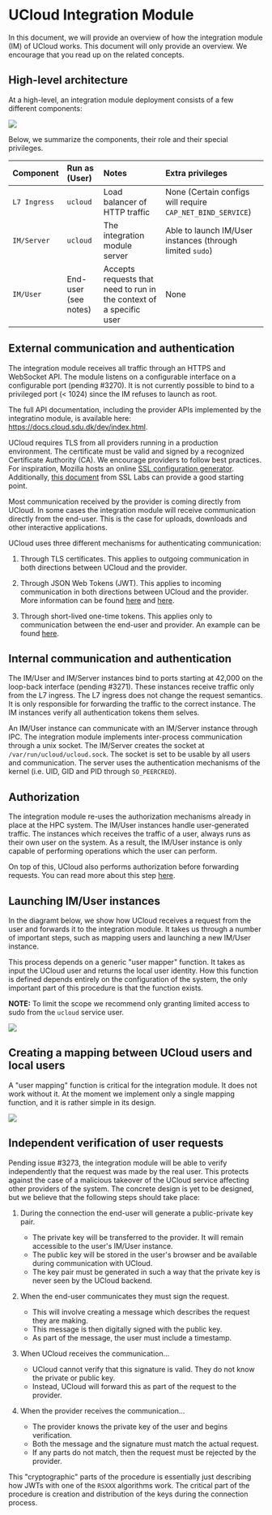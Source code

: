 # UCloud Integration Module

In this document, we will provide an overview of how the integration module (IM) of UCloud works. This document will
only provide an overview. We encourage that you read up on the related concepts.

## High-level architecture

At a high-level, an integration module deployment consists of a few different components:

![](./wiki/components.png)

Below, we summarize the components, their role and their special privileges.

| Component    | Run as (User)        | Notes                                                               | Extra privileges                                           |
|:-------------|:---------------------|:--------------------------------------------------------------------|:-----------------------------------------------------------|
| `L7 Ingress` | `ucloud`             | Load balancer of HTTP traffic                                       | None (Certain configs will require `CAP_NET_BIND_SERVICE`) |
| `IM/Server`  | `ucloud`             | The integration module server                                       | Able to launch IM/User instances (through limited `sudo`)  |
| `IM/User`    | End-user (see notes) | Accepts requests that need to run in the context of a specific user | None                                                       |


## External communication and authentication

The integration module receives all traffic through an HTTPS and WebSocket API. The module listens on a configurable
interface on a configurable port (pending #3270). It is not currently possible to bind to a privileged port (< 1024)
since the IM refuses to launch as root.

The full API documentation, including the provider APIs implemented by the integratino module, is available here:
https://docs.cloud.sdu.dk/dev/index.html.

UCloud requires TLS from all providers running in a production environment. The certificate must be valid and signed by
a recognized Certificate Authority (CA). We encourage providers to follow best practices. For inspiration, Mozilla
hosts an online [SSL configuration generator](https://ssl-config.mozilla.org). Additionally,
[this document](https://github.com/ssllabs/research/wiki/SSL-and-TLS%20Deployment-Best-Practices) from SSL Labs can 
provide a good starting point.

Most communication received by the provider is coming directly from UCloud. In some cases the integration module will
receive communication directly from the end-user. This is the case for uploads, downloads and other interactive
applications.

UCloud uses three different mechanisms for authenticating communication:

1. Through TLS certificates. This applies to outgoing communication in both directions between UCloud and the provider.

2. Through JSON Web Tokens (JWT). This applies to incoming communication in both directions between UCloud and the
provider. More information can be found [here](../backend/auth-service/README.md) and
[here](https://docs.cloud.sdu.dk/dev/docs/developer-guide/core/users/authentication/providers.html#authentication-and-authorization).

3. Through short-lived one-time tokens. This applies only to communication between the end-user and provider. An
example can be found [here](https://docs.cloud.sdu.dk/dev/docs/developer-guide/orchestration/compute/jobs.html#example-starting-an-interactive-terminal-session).

## Internal communication and authentication

The IM/User and IM/Server instances bind to ports starting at 42,000 on the loop-back interface (pending #3271). These
instances receive traffic only from the L7 ingress. The L7 ingress does not change the request semantics. It is only
responsible for forwarding the traffic to the correct instance. The IM instances verify all authentication tokens them
selves.

An IM/User instance can communicate with an IM/Server instance through IPC. The integration module implements
inter-process communication through a unix socket. The IM/Server creates the socket at `/var/run/ucloud/ucloud.sock`.
The socket is set to be usable by all users and communication. The server uses the authentication mechanisms of the
kernel (i.e. UID, GID and PID through `SO_PEERCRED`). 

## Authorization

The integration module re-uses the authorization mechanisms already in place at the HPC system. The IM/User instances
handle user-generated traffic. The instances which receives the traffic of a user, always runs as their own user on the
system. As a result, the IM/User instance is only capable of performing operations which the user can perform.

On top of this, UCloud also performs authorization before forwarding requests. You can read more about this step
[here](https://docs.cloud.sdu.dk/dev/docs/developer-guide/accounting-and-projects/providers.html).

## Launching IM/User instances

In the diagramt below, we show how UCloud receives a request from the user and forwards it to the integration module.
It takes us through a number of important steps, such as mapping users and launching a new IM/User instance.

This process depends on a generic "user mapper" function. It takes as input the UCloud user and returns the local user
identity. How this function is defined depends entirely on the configuration of the system, the only important part of
this procedure is that the function exists.

__NOTE:__ To limit the scope we recommend only granting limited access to sudo from the `ucloud` service user.

![](./wiki/launcher.svg)

## Creating a mapping between UCloud users and local users

A "user mapping" function is critical for the integration module. It does not work without it. At the moment we
implement only a single mapping function, and it is rather simple in its design.

![](./wiki/ticket-based-connections.svg)

## Independent verification of user requests

Pending issue #3273, the integration module will be able to verify independently that the request was made by the real
user. This protects against the case of a malicious takeover of the UCloud service affecting other providers of the
system. The concrete design is yet to be designed, but we believe that the following steps should take place:

1. During the connection the end-user will generate a public-private key pair. 
   - The private key will be transferred to the provider. It will remain accessible to the user's IM/User instance. 
   - The public key will be stored in the user's browser and be available during communication with UCloud. 
   - The key pair must be generated in such a way that the private key is never seen by the UCloud backend.

2. When the end-user communicates they must sign the request.
   - This will involve creating a message which describes the request they are making.
   - This message is then digitally signed with the public key.
   - As part of the message, the user must include a timestamp.

3. When UCloud receives the communication... 
   - UCloud cannot verify that this signature is valid. They do not know the private or public key.
   - Instead, UCloud will forward this as part of the request to the provider.

4. When the provider receives the communication...
   - The provider knows the private key of the user and begins verification.
   - Both the message and the signature must match the actual request.
   - If any parts do not match, then the request must be rejected by the provider.

This "cryptographic" parts of the procedure is essentially just describing how JWTs with one of the `RSXXX` algorithms
work. The critical part of the procedure is creation and distribution of the keys during the connection process.
